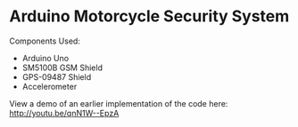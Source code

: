 Arduino Motorcycle Security System
==================================

Components Used:
  - Arduino Uno
  - SM5100B GSM Shield
  - GPS-09487 Shield
  - Accelerometer

View a demo of an earlier implementation of the code here: http://youtu.be/qnN1W--EpzA
